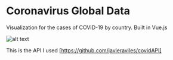 # Coronavirus Global Data
Visualization for the cases of COVID-19 by country. Built in Vue.js

![alt text](https://akernizan.github.io/covid-19/img/covid19-search.png)

This is the API I used [https://github.com/javieraviles/covidAPI]
